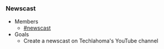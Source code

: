 ### Newscast
* Members
  * [#newscast](http://techlahoma.slack.com/messages/newscast)
* Goals
  * Create a newscast on Techlahoma's YouTube channel